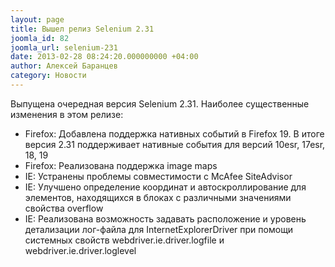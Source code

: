 ```yaml
---
layout: page
title: Вышел релиз Selenium 2.31
joomla_id: 82
joomla_url: selenium-231
date: 2013-02-28 08:24:20.000000000 +04:00
author: Алексей Баранцев
category: Новости
---
```

Выпущена очередная версия Selenium 2.31. Наиболее существенные изменения в этом релизе:

* Firefox: Добавлена поддержка нативных событий в Firefox 19. В итоге версия 2.31 поддерживает нативные события для версий 10esr, 17esr, 18, 19
* Firefox: Реализована поддержка image maps
* IE: Устранены проблемы совместимости с McAfee SiteAdvisor
* IE: Улучшено определение координат и автоскроллирование для элементов, находящихся в блоках с различными значениями свойства overflow
* IE: Реализована возможность задавать расположение и уровень детализации лог-файла для InternetExplorerDriver при помощи системных свойств webdriver.ie.driver.logfile и webdriver.ie.driver.loglevel
